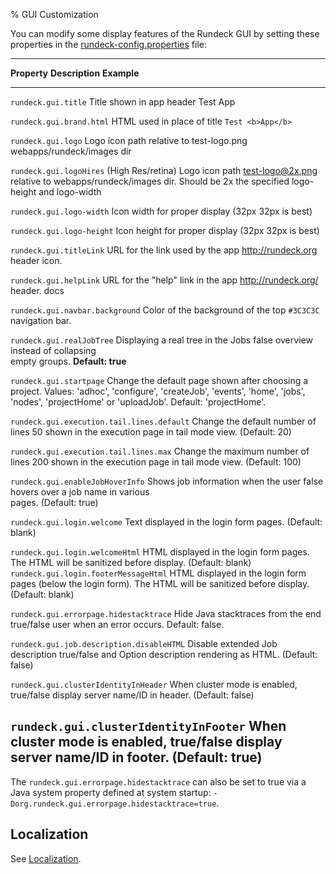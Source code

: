 % GUI Customization

You can modify some display features of the Rundeck GUI by setting
these properties in the [rundeck-config.properties](configuration-file-reference.html#rundeck-config.properties) file:

-------------------------------------------------------------------------------
**Property**                                **Description**                      **Example**
----------------------                      ----------------------------------   ----------------
`rundeck.gui.title`                         Title shown in app header            Test App

`rundeck.gui.brand.html`                    HTML used in place of title          `Test <b>App</b>`

`rundeck.gui.logo`                          Logo icon path relative to           test-logo.png
                                            webapps/rundeck/images dir           

`rundeck.gui.logoHires`                     (High Res/retina) Logo icon path     test-logo@2x.png
                                            relative to webapps/rundeck/images
                                            dir. Should be 2x the specified
                                            logo-height and logo-width

`rundeck.gui.logo-width`                    Icon width for proper display (32px  32px
                                            is best)                             

`rundeck.gui.logo-height`                   Icon height for proper display (32px 32px
                                            is best)                             

`rundeck.gui.titleLink`                     URL for the link used by the app     http://rundeck.org
                                            header icon.                         

`rundeck.gui.helpLink`                      URL for the "help" link in the app   http://rundeck.org/
                                            header.                              docs

`rundeck.gui.navbar.background`             Color of the background of the top   `#3C3C3C`
                                            navigation bar.

`rundeck.gui.realJobTree`                   Displaying a real tree in the Jobs   false
                                            overview instead of collapsing            
                                            empty groups. **Default: true**           

`rundeck.gui.startpage`                     Change the default page shown after
                                            choosing a project. Values: 'adhoc',
                                            'configure', 'createJob', 'events',
                                            'home', 'jobs', 'nodes', 'projectHome' or 'uploadJob'.
                                            Default: 'projectHome'.

`rundeck.gui.execution.tail.lines.default`  Change the default number of lines   50
                                            shown in the execution page in tail
                                            mode view. (Default: 20)

`rundeck.gui.execution.tail.lines.max`      Change the maximum number of lines   200
                                            shown in the execution page in tail
                                            mode view. (Default: 100)

`rundeck.gui.enableJobHoverInfo`            Shows job information when the user  false
                                            hovers over a job name in various  
                                            pages. (Default: true)

`rundeck.gui.login.welcome`                 Text displayed in the login form
                                            pages. (Default: blank)     

`rundeck.gui.login.welcomeHtml`             HTML displayed in the login form
                                            pages. The HTML will be sanitized
                                            before display. (Default: blank)
`rundeck.gui.login.footerMessageHtml`       HTML displayed in the login form
                                            pages (below the login form). The HTML will be sanitized
                                            before display. (Default: blank)                                           

`rundeck.gui.errorpage.hidestacktrace`      Hide Java stacktraces from the end   true/false
                                            user when an error occurs.
                                            Default: false.                        

`rundeck.gui.job.description.disableHTML`   Disable extended Job description     true/false
                                            and Option description rendering
                                            as HTML. (Default: false)

`rundeck.gui.clusterIdentityInHeader`       When cluster mode is enabled,        true/false
                                            display server name/ID in header.
                                            (Default: false)

`rundeck.gui.clusterIdentityInFooter`       When cluster mode is enabled,        true/false
                                            display server name/ID in footer.
                                            (Default: true)
-------------------------------------------------------------------------------

The `rundeck.gui.errorpage.hidestacktrace` can also be set to true via a Java system property defined at system startup:
`-Dorg.rundeck.gui.errorpage.hidestacktrace=true`.

## Localization

See [Localization](localization.html).
